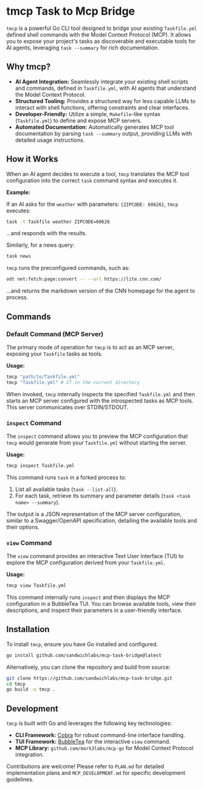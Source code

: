 # tmcp Task to Mcp Bridge

`tmcp` is a powerful Go CLI tool designed to bridge your existing `Taskfile.yml` defined shell commands with the Model Context Protocol (MCP). It allows you to expose your project's tasks as discoverable and executable tools for AI agents, leveraging `task --summary` for rich documentation.

## Why tmcp?

- **AI Agent Integration:** Seamlessly integrate your existing shell scripts and commands, defined in `Taskfile.yml`, with AI agents that understand the Model Context Protocol.
- **Structured Tooling:** Provides a structured way for less capable LLMs to interact with shell functions, offering constraints and clear interfaces.
- **Developer-Friendly:** Utilize a simple, `Makefile`-like syntax (`Taskfile.yml`) to define and expose MCP servers.
- **Automated Documentation:** Automatically generates MCP tool documentation by parsing `task --summary` output, providing LLMs with detailed usage instructions.

## How it Works

When an AI agent decides to execute a tool, `tmcp` translates the MCP tool configuration into the correct `task` command syntax and executes it.

**Example:**

If an AI asks for the `weather` with parameters: `{ZIPCODE: 60626}`, `tmcp` executes:

```bash
task -t Taskfile weather ZIPCODE=60626
```

...and responds with the results.

Similarly, for a news query:

```bash
task news
```

`tmcp` runs the preconfigured commands, such as:

```bash
odt net:fetch:page:convert -- --url https://lite.cnn.com/
```

...and returns the markdown version of the CNN homepage for the agent to process.

## Commands

### Default Command (MCP Server)

The primary mode of operation for `tmcp` is to act as an MCP server, exposing your `Taskfile` tasks as tools.

**Usage:**

```bash
tmcp "path/to/Taskfile.yml"
tmcp "Taskfile.yml" # If in the current directory
```

When invoked, `tmcp` internally inspects the specified `Taskfile.yml` and then starts an MCP server configured with the introspected tasks as MCP tools. This server communicates over STDIN/STDOUT.

### `inspect` Command

The `inspect` command allows you to preview the MCP configuration that `tmcp` would generate from your `Taskfile.yml` without starting the server.

**Usage:**

```bash
tmcp inspect Taskfile.yml
```

This command runs `task` in a forked process to:
1.  List all available tasks (`task --list-all`).
2.  For each task, retrieve its summary and parameter details (`task <task name> --summary`).

The output is a JSON representation of the MCP server configuration, similar to a Swagger/OpenAPI specification, detailing the available tools and their options.

### `view` Command

The `view` command provides an interactive Text User Interface (TUI) to explore the MCP configuration derived from your `Taskfile.yml`.

**Usage:**

```bash
tmcp view Taskfile.yml
```

This command internally runs `inspect` and then displays the MCP configuration in a BubbleTea TUI. You can browse available tools, view their descriptions, and inspect their parameters in a user-friendly interface.

## Installation

To install `tmcp`, ensure you have Go installed and configured.

```bash
go install github.com/sandwichlabs/mcp-task-bridge@latest
```

Alternatively, you can clone the repository and build from source:

```bash
git clone https://github.com/sandwichlabs/mcp-task-bridge.git
cd tmcp
go build -o tmcp .
```

## Development

`tmcp` is built with Go and leverages the following key technologies:

-   **CLI Framework:** [Cobra](https://github.com/spf13/cobra) for robust command-line interface handling.
-   **TUI Framework:** [BubbleTea](https://github.com/charmbracelet/bubbletea) for the interactive `view` command.
-   **MCP Library:** `github.com/mark3labs/mcp-go` for Model Context Protocol integration.

Contributions are welcome! Please refer to `PLAN.md` for detailed implementation plans and `MCP_DEVELOPMENT.md` for specific development guidelines.
